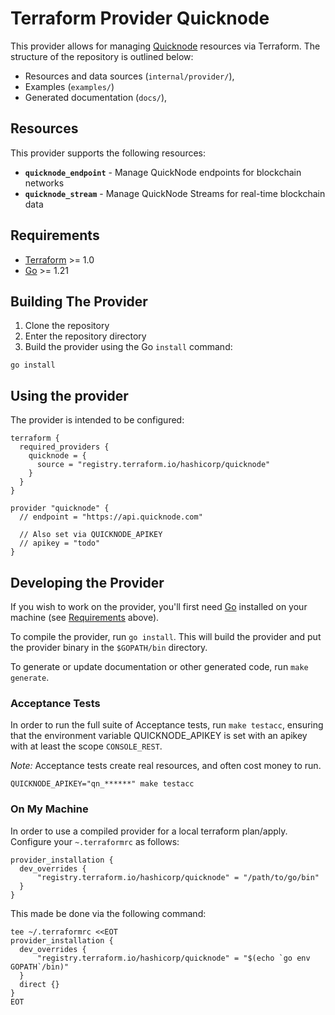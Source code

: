 # Terraform Provider Quicknode

This provider allows for managing [Quicknode](https://www.quicknode.com/) resources via Terraform.
The structure of the repository is outlined below:
- Resources and data sources (`internal/provider/`),
- Examples (`examples/`)
- Generated documentation (`docs/`),

## Resources

This provider supports the following resources:

- **`quicknode_endpoint`** - Manage QuickNode endpoints for blockchain networks
- **`quicknode_stream`** - Manage QuickNode Streams for real-time blockchain data

## Requirements

- [Terraform](https://developer.hashicorp.com/terraform/downloads) >= 1.0
- [Go](https://golang.org/doc/install) >= 1.21

## Building The Provider

1. Clone the repository
1. Enter the repository directory
1. Build the provider using the Go `install` command:

```shell
go install
```

## Using the provider

The provider is intended to be configured:
```hcl
terraform {
  required_providers {
    quicknode = {
      source = "registry.terraform.io/hashicorp/quicknode"
    }
  }
}

provider "quicknode" {
  // endpoint = "https://api.quicknode.com"

  // Also set via QUICKNODE_APIKEY
  // apikey = "todo"
}
```

## Developing the Provider

If you wish to work on the provider, you'll first need [Go](http://www.golang.org) installed on your machine (see [Requirements](#requirements) above).

To compile the provider, run `go install`. This will build the provider and put the provider binary in the `$GOPATH/bin` directory.

To generate or update documentation or other generated code, run `make generate`.

### Acceptance Tests
In order to run the full suite of Acceptance tests, run `make testacc`, ensuring that the environment variable QUICKNODE_APIKEY is set with an apikey with at least the scope `CONSOLE_REST`.

*Note:* Acceptance tests create real resources, and often cost money to run.

```shell
QUICKNODE_APIKEY="qn_******" make testacc
```

### On My Machine
In order to use a compiled provider for a local terraform plan/apply. Configure your `~.terraformrc` as follows:

```hcl
provider_installation {
  dev_overrides {
      "registry.terraform.io/hashicorp/quicknode" = "/path/to/go/bin"
  }
}
```

This made be done via the following command:
```shell
tee ~/.terraformrc <<EOT
provider_installation {
  dev_overrides {
      "registry.terraform.io/hashicorp/quicknode" = "$(echo `go env GOPATH`/bin)"
  }
  direct {}
}
EOT
```
